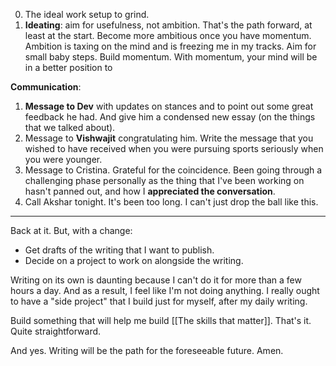 0. The ideal work setup to grind.
1. **Ideating**: aim for usefulness, not ambition. That's the path forward, at least at the start. Become more ambitious once you have momentum. Ambition is taxing on the mind and is freezing me in my tracks. Aim for small baby steps. Build momentum. With momentum, your mind will be in a better position to

**Communication**:
1. **Message to Dev** with updates on stances and to point out some great feedback he had. And give him a condensed new essay (on the things that we talked about).
2. Message to **Vishwajit** congratulating him. Write the message that you wished to have received when you were pursuing sports seriously when you were younger.
3. Message to Cristina. Grateful for the coincidence. Been going through a challenging phase personally as the thing that I've been working on hasn't panned out, and how I **appreciated the conversation**.
4. Call Akshar tonight. It's been too long. I can't just drop the ball like this.

----

Back at it. But, with a change:

- Get drafts of the writing that I want to publish.
- Decide on a project to work on alongside the writing.

Writing on its own is daunting because I can't do it for more than a few hours a day. And as a result, I feel like I'm not doing anything. I really ought to have a "side project" that I build just for myself, after my daily writing.

Build something that will help me build [[The skills that matter]]. That's it. Quite straightforward.

And yes. Writing will be the path for the foreseeable future. Amen.